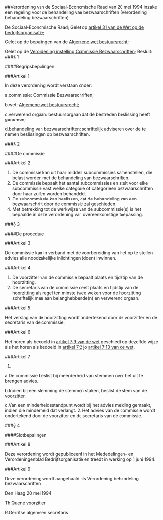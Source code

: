<meta http-equiv='Content-Type' content='text/html; charset=utf-8' />

##Verordening van de Sociaal-Economische Raad van 20 mei 1994 inzake een regeling voor de behandeling van bezwaarschriften (Verordening behandeling bezwaarschriften)

De Sociaal-Economische Raad;
Gelet op [artikel 31 van de Wet op de bedrijfsorganisatie](../../../../../wet/wet/op/de/bedrijfsorganisatie/BWBR0002058/README.md);

Gelet op de bepalingen van de [Algemene wet bestuursrecht](../../../../../wet/algemene/wet/bestuursrecht/BWBR0005537/README.md);

Gelet op de [Verordening instelling Commissie Bezwaarschriften](../../../../../pbo/verordening/instelling/commissie/bezwaarschriften/BWBR0006689/README.md);
Besluit:
###§ 1 

####Begripsbepalingen

###Artikel 1 

In deze verordening wordt verstaan onder:

a.commissie: Commissie Bezwaarschriften;

b.wet: [Algemene wet bestuursrecht](../../../../../wet/algemene/wet/bestuursrecht/BWBR0005537/README.md);

c.verwerend orgaan: bestuursorgaan dat de bestreden beslissing heeft genomen;

d.behandeling van bezwaarschriften: schriftelijk adviseren over de te nemen beslissingen op bezwaarschriften.

###§ 2 

####De commissie

###Artikel 2 

1. De commissie kan uit haar midden subcommissies samenstellen, die belast worden met de behandeling van bezwaarschriften.
2. De commissie bepaalt het aantal subcommissies en stelt voor elke subcommissie vast welke categorie of categorieën bezwaarschriften door haar zullen worden behandeld.
3. De subcommissie kan beslissen, dat de behandeling van een bezwaarschrift door de commissie zal geschieden.
4. Met betrekking tot de werkwijze van de subcommissie(s) is het bepaalde in deze verordening van overeenkomstige toepassing.

###§ 3 

####De procedure

###Artikel 3 

De commissie kan in verband met de voorbereiding van het op te stellen advies alle noodzakelijke inlichtingen (doen) inwinnen.

###Artikel 4 

1. De voorzitter van de commissie bepaalt plaats en tijdstip van de hoorzitting.
2. De secretaris van de commissie deelt plaats en tijdstip van de hoorzitting als regel ten minste twee weken voor de hoorzitting schriftelijk mee aan belanghebbende(n) en verwerend orgaan.

###Artikel 5 

Het verslag van de hoorzitting wordt ondertekend door de voorzitter en de secretaris van de commissie.

###Artikel 6 

Het horen als bedoeld in [artikel 7:9 van de wet](../../../../../wet/algemene/wet/bestuursrecht/BWBR0005537/README.md) geschiedt op dezelfde wijze als het horen als bedoeld in [artikel 7:2](../../../../../wet/algemene/wet/bestuursrecht/BWBR0005537/README.md) jo [artikel 7:13 van de wet](../../../../../wet/algemene/wet/bestuursrecht/BWBR0005537/README.md).

###Artikel 7 

1. 
a.De commissie beslist bij meerderheid van stemmen over het uit te brengen advies.

b.Indien bij een stemming de stemmen staken, beslist de stem van de voorzitter.

c.Van een minderheidsstandpunt wordt bij het advies melding gemaakt, indien die minderheid dat verlangt.
2. Het advies van de commissie wordt ondertekend door de voorzitter en de secretaris van de commissie.

###§ 4 

####Slotbepalingen

###Artikel 8 

Deze verordening wordt gepubliceerd in het Mededelingen- en Verordeningenblad Bedrijfsorganisatie en treedt in werking op 1 juni 1994.

###Artikel 9 

Deze verordening wordt aangehaald als Verordening behandeling bezwaarschriften.

Den Haag
20 mei 1994

Th.Quené
voorzitter

R.Gerritse
algemeen secretaris
